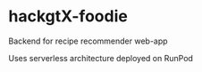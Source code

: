 # hackgtX-foodie
Backend for recipe recommender web-app

Uses serverless architecture deployed on RunPod
